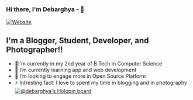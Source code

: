 ### Hi there, I'm Debarghya - 👋

[![Website](https://img.shields.io/badge/Check%20Out%20My%20Website-%E2%9C%85-orange)](https://www.only-for-cars.com/)

## I'm a Blogger, Student, Developer, and Photographer!!

- 🔭I'm currently in my 2nd year of B.Tech in Computer Science
- 🌱 I’m currently learning app and web development
- 👯 I’m looking to engage more in Open Source Platform
- ⚡ Intresting fact: I love to spent my time in blogging and in photography
[![@debarghya's Holopin board](https://holopin.io/api/user/board?user=debarghya)](https://holopin.io/@debarghya)
